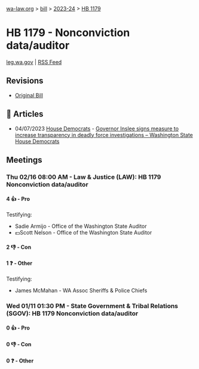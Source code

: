 [wa-law.org](/) > [bill](/bill/) > [2023-24](/bill/2023-24/) > [HB 1179](/bill/2023-24/hb/1179/)

# HB 1179 - Nonconviction data/auditor
[leg.wa.gov](https://app.leg.wa.gov/billsummary?BillNumber=1179&Year=2023&Initiative=false) | [RSS Feed](./rss.xml)

## Revisions
* [Original Bill](1/)

## 📰 Articles
* 04/07/2023 [House Democrats](/org/house_democrats/) - [Governor Inslee signs measure to increase transparency in deadly force investigations – Washington State House Democrats](https://housedemocrats.wa.gov/blog/2023/04/07/governor-inslee-signs-measure-to-increase-transparency-in-deadly-force-investigations/#:~:text=House%20Bill%201179)

## Meetings
### Thu 02/16 08:00 AM - Law & Justice (LAW): HB 1179 Nonconviction data/auditor
#### 4 👍 - Pro
Testifying:
* Sadie Armijo - Office of the Washington State Auditor
* 💵Scott Nelson - Office of the Washington State Auditor

#### 2 👎 - Con

#### 1 ❓ - Other
Testifying:
* James McMahan - WA Assoc Sheriffs & Police Chiefs

### Wed 01/11 01:30 PM - State Government & Tribal Relations (SGOV): HB 1179 Nonconviction data/auditor
#### 0 👍 - Pro

#### 0 👎 - Con

#### 0 ❓ - Other
